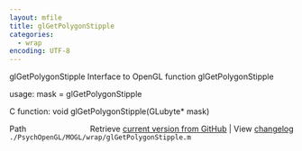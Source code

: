 ```yaml
---
layout: mfile
title: glGetPolygonStipple
categories:
  - wrap
encoding: UTF-8
---
```


glGetPolygonStipple  Interface to OpenGL function glGetPolygonStipple

usage:  mask = glGetPolygonStipple

C function:  void glGetPolygonStipple\(GLubyte\* mask\)


<div class="code_header" style="text-align:right;">
  <span style="float:left;">Path&nbsp;&nbsp;</span> <span class="counter">Retrieve <a href=
  "https://raw.github.com/Psychtoolbox-3/Psychtoolbox-3/beta/./PsychOpenGL/MOGL/wrap/glGetPolygonStipple.m">current version from GitHub</a> | View <a href=
  "https://github.com/Psychtoolbox-3/Psychtoolbox-3/commits/beta/./PsychOpenGL/MOGL/wrap/glGetPolygonStipple.m">changelog</a></span>
</div>
<div class="code">
  <code>./PsychOpenGL/MOGL/wrap/glGetPolygonStipple.m</code>
</div>
